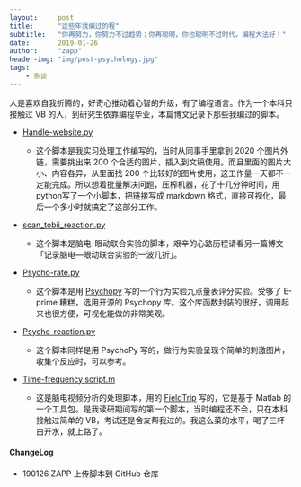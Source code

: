 ```yaml
---
layout:     post
title:      "这些年我编过的程"
subtitle:   "你再努力，你努力不过趋势；你再聪明，你也聪明不过时代。编程大法好！"
date:       2019-01-26
author:     "zapp"
header-img: "img/post-psychology.jpg"
tags:
    - 杂谈
---
```



人是喜欢自我折腾的，好奇心推动着心智的升级，有了编程语言。作为一个本科只接触过 VB 的人，到研究生依靠编程毕业，本篇博文记录下那些我编过的脚本。

- [Handle-website.py](https://github.com/zapp926/Cogprog/blob/master/Handle-website.py)
    - 这个脚本是我实习处理工作编写的，当时从同事手里拿到 2020 个图片外链，需要挑出来 200 个合适的图片，插入到文稿使用。而且里面的图片大小、内容各异，从里面找 200 个比较好的图片使用，这工作量一天都不一定能完成。所以想着批量解决问题，压榨机器，花了十几分钟时间，用python写了一个小脚本，把链接写成 markdown 格式，直接可视化，最后一个多小时就搞定了这部分工作。

- [scan_tobii_reaction.py](https://github.com/zapp926/Cogprog/blob/master/scan_tobii_reaction.py)
    - 这个脚本是脑电-眼动联合实验的脚本，艰辛的心路历程请看另一篇博文「记录脑电—眼动联合实验的一波几折」。

- [Psycho-rate.py](https://github.com/zapp926/Cogprog/blob/master/Psycho-rate.py)
    - 这个脚本是用 [Psychopy](https://www.psychopy.org/) 写的一个行为实验九点量表评分实验。受够了 E-prime 糟糕，选用开源的 Psychopy 库。这个库函数封装的很好，调用起来也很方便，可视化能做的非常美观。

- [Psycho-reaction.py](https://github.com/zapp926/Cogprog/blob/master/Psycho-reaction.py)
    - 这个脚本同样是用 PsychoPy 写的，做行为实验呈现个简单的刺激图片，收集个反应时，可以参考。

- [Time-frequency script.m](https://github.com/zapp926/Cogprog)
    - 这是脑电视频分析的处理脚本，用的 [FieldTrip](http://www.fieldtriptoolbox.org/) 写的，它是基于 Matlab 的一个工具包。是我读研期间写的第一个脚本，当时编程还不会，只在本科接触过简单的 VB，考试还是舍友帮我过的。我这么菜的水平，喝了三杯白开水，就上路了。

#### ChangeLog

* 190126 ZAPP 上传脚本到 GitHub 仓库



